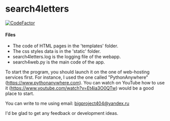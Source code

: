 # search4letters
[![CodeFactor](https://www.codefactor.io/repository/github/bigproject404/search4letters/badge/main?s=08e6506c3d546fe906cab2d0e0484189b694a25d)](https://www.codefactor.io/repository/github/bigproject404/search4letters/overview/main)
#### Files
 - The code of HTML pages in the 'templates' folder.
 - The css styles data is in the 'static' folder.
 - search4letters.log is the logging file of the webapp.
 - search4web.py is the main code of the app.

To start the program, you should launch it on the one of web-hosting services first. 
For instance, I used the one called "PythonAnywhere" (https://www.pythonanywhere.com).
You can watch on YouTube how to use it (https://www.youtube.com/watch?v=Et4ia3O0QTw) would be a good place to start.

You can write to me using email: bigproject404@yandex.ru

I'd be glad to get any feedback or development ideas.
